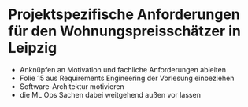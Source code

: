 # Projektspezifische Anforderungen für den Wohnungspreisschätzer in Leipzig

- Anknüpfen an Motivation und fachliche Anforderungen ableiten
- Folie 15 aus Requirements Engineering der Vorlesung einbeziehen
- Software-Architektur motivieren
- die ML Ops Sachen dabei weitgehend außen vor lassen